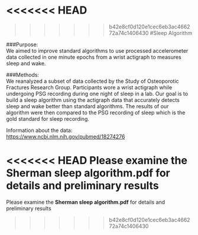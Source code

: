 <<<<<<< HEAD
=======

>>>>>>> b42e8cf0d120e1cec6eb3ac466272a74c1406430
#Sleep Algorithm

###Purpose:<br/>
We aimed to improve standard algorithms to use processed accelerometer data collected in one minute epochs from a wrist actigraph to measures sleep and wake.

###Methods: <br/>
We reanalyzed a subset of data collected by the Study of Osteoporotic Fractures Research Group.
Participants wore a wrist actigraph while undergoing PSG recording during one night of sleep in a lab. Our goal is to build a sleep algorithm using the actigraph data that accurately detects sleep and wake better than standard algorithms. The results of our algorithm were then compared to the PSG recording of sleep which is the gold standard for sleep recording.

Information about the data: https://www.ncbi.nlm.nih.gov/pubmed/18274276

<<<<<<< HEAD
Please examine the **Sherman sleep algorithm.pdf** for details and preliminary results
=======
Please examine the **Sherman sleep algorithm.pdf** for details and preliminary results
>>>>>>> b42e8cf0d120e1cec6eb3ac466272a74c1406430
